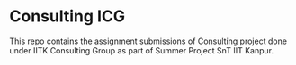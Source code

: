 # Consulting ICG

This repo contains the assignment submissions of Consulting project done under IITK Consulting Group as part of Summer Project SnT IIT Kanpur.
